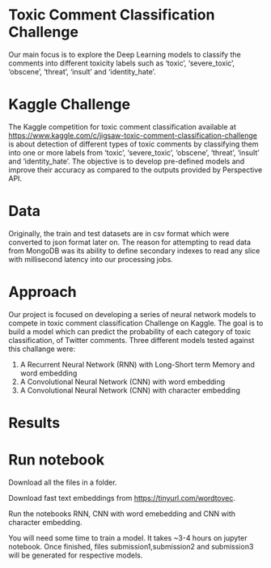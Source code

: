 # Toxic Comment Classification Challenge

Our main focus is to explore the Deep Learning models to classify the comments into different toxicity labels such as ‘toxic’, ‘severe_toxic’, ‘obscene’, ‘threat’, ‘insult’ and ‘identity_hate’.

# Kaggle Challenge

The Kaggle competition for toxic comment classification available at https://www.kaggle.com/c/jigsaw-toxic-comment-classification-challenge is about detection of different types of toxic comments by classifying them into one or more labels from ‘toxic’, ‘severe_toxic’, ‘obscene’, ‘threat’, ‘insult’ and ‘identity_hate’.
The objective is to develop pre-defined models and improve their accuracy as compared to the outputs provided by Perspective API.

# Data

Originally, the train and test datasets are in csv format which were converted to json format later on.
The reason for attempting to read data from MongoDB was its ability to define secondary indexes to read any slice with millisecond latency into our processing jobs.

# Approach

Our project is focused on developing a series of neural network models to compete in toxic comment classification Challenge on Kaggle. 
The goal is to build a model which can predict the probability of each category of toxic classification, of Twitter comments. 
Three different models tested against this challange were:
1. A Recurrent Neural Network (RNN) with Long-Short term Memory and word embedding 
2. A Convolutional Neural Network (CNN) with word embedding
3. A Convolutional Neural Network (CNN) with character embedding


# Results



# Run notebook

Download all the files in a folder.

Download fast text embeddings from https://tinyurl.com/wordtovec.

Run the notebooks RNN, CNN with word emebedding and CNN with character embedding.

You will need some time to train a model. It takes ~3-4 hours on jupyter notebook. 
Once finished, files submission1,submission2 and submission3 will be generated for respective models.




